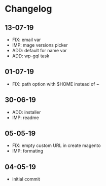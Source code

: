 # Changelog

## 13-07-19
* FIX: email var
* IMP: mage versions picker
* ADD: default for name var
* ADD: wp-gql task

## 01-07-19
* FIX: path option with $HOME instead of ~

## 30-06-19
* ADD: installer
* IMP: readme

## 05-05-19
* FIX: empty custom URL in create magento
* IMP: formating

## 04-05-19
* initial commit
